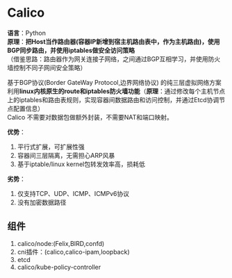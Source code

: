 # Calico

**语言**：Python<br>
**原理**：**把Host当作路由器(容器IP新增到宿主机路由表中，作为主机路由)，使用BGP同步路由，并使用iptables做安全访问策略**<br>
（借鉴思路：路由器作为网关连接子网络，之间通过BGP互相学习，并使用防火墙控制不同子网间安全策略）<br>

基于BGP协议(Border GateWay Protocol,边界网络协议) 的纯三层虚拟网络方案<br>
利用**linux内核原生的route和iptables防火墙功能**（**原理**：通过修改每个主机节点上的iptables和路由表规则，实现容器间数据路由和访问控制，并通过Etcd协调节点配置信息）<br>
Calico 不需要对数据包做额外封装，不需要NAT和端口映射。

**优势**：
1. 平行式扩展，可扩展性强
2. 容器间三层隔离，无需担心ARP风暴
3. 基于iptable/linux kernel包转发效率高，损耗低

**劣势**：
1. 仅支持TCP、UDP、ICMP、ICMPv6协议
2. 没有加密数据路径

组件
----
1. calico/node:(Felix,BIRD,confd)
2. cni插件：(calico,calico-ipam,loopback)
3. etcd
4. calico/kube-policy-controller
